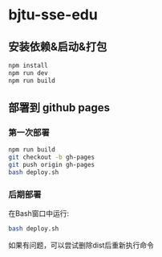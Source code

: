 # bjtu-sse-edu

## 安装依赖&启动&打包

```sh
npm install
npm run dev
npm run build
```

## 部署到 github pages

### 第一次部署

```sh
npm run build
git checkout -b gh-pages
git push origin gh-pages
bash deploy.sh
```

### 后期部署

在Bash窗口中运行:

```sh
bash deploy.sh
```

如果有问题，可以尝试删除dist后重新执行命令